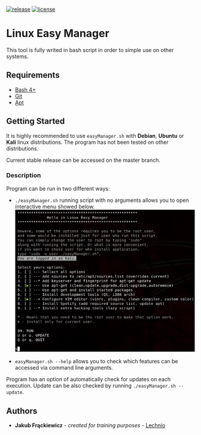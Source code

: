[![release](https://img.shields.io/badge/Release-v1.5.0-blue)][release]
[![license](https://img.shields.io/github/license/Lechnio/LinuxEasyManager)][license]

 [release]: https://github.com/Lechnio/LinuxEasyManager/releases/latest "Releases · Lechnio/LinuxEasyManager"
 [license]: https://github.com/Lechnio/LinuxEasyManager/blob/develop/LICENSE "License"

# Linux Easy Manager

This tool is fully writed in bash script in order to simple use on other systems.

## Requirements

 * [Bash 4+][bash]
 * [Git][git]
 * [Apt][apt]

 [bash]: https://www.gnu.org/software/bash/ "GNU Bash"
 [git]: https://git-scm.com/ "Git"
 [apt]: https://launchpad.net/ubuntu/trusty/+package/apt "Apt package manager"

## Getting Started

It is highly recommended to use `easyManager.sh` with **Debian**, **Ubuntu** or **Kali** linux distributions.
The program has not been tested on other distributions.

Current stable release can be accessed on the master branch.

### Description

Program can be run in two different ways:
* `./easyManager.sh` running script with no arguments allows you to open interactive menu showed below.
![Main program menu](https://github.com/Lechnio/LinuxEasyManager/blob/master/rsc/img/example_selects.png)

* `easyManager.sh --help` allows you to check which features can be accessed via command line arguments.

Program has an option of automatically check for updates on each execution.
Update can be also checked by running `./easyManager.sh --update`.

## Authors
* **Jakub Frąckiewicz** - *created for training purposes* - [Lechnio](https://github.com/Lechnio)

